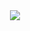 <div id="header" align="center">
  <img src="https://media2.giphy.com/media/v1.Y2lkPTc5MGI3NjExbnh3MGJzMmJvbHJvZDRmcmMzaHBhM3I3MTFteWRoNGYzejVnbmllcyZlcD12MV9pbnRlcm5hbF9naWZfYnlfaWQmY3Q9dHM/3SL41WtN5l9DNdPJGs/giphy.gif" />
</div>
